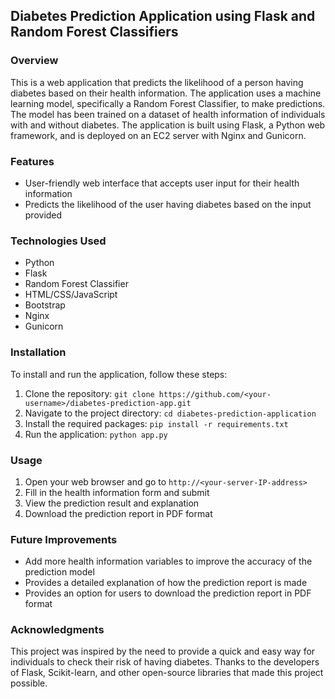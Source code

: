 ## Diabetes Prediction Application using Flask and Random Forest Classifiers

### Overview
This is a web application that predicts the likelihood of a person having diabetes based on their health information. The application uses a machine learning model, specifically a Random Forest Classifier, to make predictions. The model has been trained on a dataset of health information of individuals with and without diabetes. The application is built using Flask, a Python web framework, and is deployed on an EC2 server with Nginx and Gunicorn.

### Features
- User-friendly web interface that accepts user input for their health information
- Predicts the likelihood of the user having diabetes based on the input provided
### Technologies Used
- Python
- Flask
- Random Forest Classifier
- HTML/CSS/JavaScript
- Bootstrap
- Nginx
- Gunicorn

### Installation
To install and run the application, follow these steps:

1. Clone the repository: `git clone https://github.com/<your-username>/diabetes-prediction-app.git`
2. Navigate to the project directory: `cd diabetes-prediction-application`
3. Install the required packages: `pip install -r requirements.txt`
4. Run the application: `python app.py`

### Usage
1. Open your web browser and go to `http://<your-server-IP-address>`
2. Fill in the health information form and submit
3. View the prediction result and explanation
4. Download the prediction report in PDF format

### Future Improvements
- Add more health information variables to improve the accuracy of the prediction model
- Provides a detailed explanation of how the prediction report is made
- Provides an option for users to download the prediction report in PDF format


### Acknowledgments
This project was inspired by the need to provide a quick and easy way for individuals to check their risk of having diabetes. Thanks to the developers of Flask, Scikit-learn, and other open-source libraries that made this project possible.
